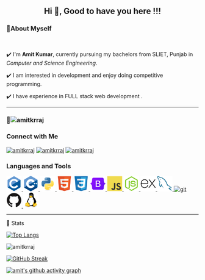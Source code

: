 <h2 align="center">Hi 👋, Good to have you here !!!</h2>

<h3 align="left">🌱About Myself</h3>
<br>

✔️ I'm **Amit Kumar**, currently pursuing my bachelors from SLIET, Punjab in *Computer and Science Engineering*. <br>

✔️ I am interested in development and enjoy doing competitive programming. <br>

✔️ I have experience in FULL stack web development .<br>

---
<h3 align="left">🌱<img src="https://komarev.com/ghpvc/?username=amitkrraj&label=Profile%20views&color=0e75b6&style=flat" alt="amitkrraj" /> </h3>

<h3 align="left">Connect with Me</h3>
<p align="left">
  <a href="https://linkedin.com/in/amitkrraj" target="blank"><img align="center" src="https://raw.githubusercontent.com/rahuldkjain/github-profile-readme-generator/master/src/images/icons/Social/linked-in-alt.svg" alt="amitkrraj" height="30" width="40" /></a>
  <a href="https://twitter.com/amitkrraj" target="blank"><img align="center" src="https://raw.githubusercontent.com/rahuldkjain/github-profile-readme-generator/master/src/images/icons/Social/twitter.svg" alt="amitkrraj" height="30" width="40" /></a>
  <a href="https://instagram.com/in/_amitkrraj_" target="blank"><img align="center" src="https://raw.githubusercontent.com/rahuldkjain/github-profile-readme-generator/master/src/images/icons/Social/instagram.svg" alt="amitkrraj" height="30" width="40" /></a>  
</p>
 
<h3 align="left">Languages and Tools</h3>
<p align="left"> 
  <a href="#"> <img src="https://raw.githubusercontent.com/devicons/devicon/master/icons/c/c-original.svg" alt="c" width="40" height="40"/> </a>
  <a href="#"> <img src="https://raw.githubusercontent.com/devicons/devicon/master/icons/cplusplus/cplusplus-original.svg" alt="cplusplus" width="40" height="40"/> </a>
  <a href="#"> <img src="https://raw.githubusercontent.com/devicons/devicon/master/icons/python/python-original.svg" alt="python" width="40" height="40"/> </a>
  <a href="#"> <img src="https://raw.githubusercontent.com/devicons/devicon/master/icons/html5/html5-original.svg" alt="html" width="40" height="40"/> </a>
  <a href="#"> <img src="https://raw.githubusercontent.com/devicons/devicon/master/icons/css3/css3-original.svg" alt="css" width="40" height="40"/> </a> 
  <a href="#"> <img src="https://raw.githubusercontent.com/devicons/devicon/master/icons/bootstrap/bootstrap-original.svg" alt="bootstrap" width="40" height="40"/> </a>
  <a href="#"> <img src="https://raw.githubusercontent.com/devicons/devicon/master/icons/javascript/javascript-original.svg" alt="javascript" width="40" height="40"/> </a>
  <a href="#"> <img src="https://raw.githubusercontent.com/devicons/devicon/master/icons/nodejs/nodejs-original.svg" alt="node-js" width="40" height="40"/> </a>
  <a href="#"> <img src="https://raw.githubusercontent.com/devicons/devicon/master/icons/express/express-original.svg" alt="express" width="40" height="40"/> </a>
  <a href="#"> <img src="https://raw.githubusercontent.com/devicons/devicon/master/icons/mysql/mysql-original.svg" alt="mysql" width="40" height="40"/> </a>
  <a href="#"> <img src="https://www.vectorlogo.zone/logos/git-scm/git-scm-icon.svg" alt="git" width="40" height="40"/> </a> 
  <a href="#"> <img src="https://raw.githubusercontent.com/devicons/devicon/master/icons/github/github-original.svg" alt="github" width="40" height="40"/> </a>
  <a href="#"> <img src="https://raw.githubusercontent.com/devicons/devicon/master/icons/linux/linux-original.svg" alt="linux" width="40" height="40"/> </a>
  
<!--   <a href="https://www.qwiklabs.com/public_profiles/7475db0b-4ffc-4f0f-842e-38f3387415d3" target="_blank"> <img src="https://www.vectorlogo.zone/logos/google_cloud/google_cloud-icon.svg" alt="gcp" width="40" height="40"/> </a> -->
</p>

---
📶 Stats
<br>

 [![Top Langs](https://github-readme-stats.vercel.app/api/top-langs/?username=amitkrraj&theme=dark&layout=compact&align=right&width=40%)](https://github.com/amitkrraj/github-readme-stats)

<p align="left"><img src="https://github-readme-stats.vercel.app/api?username=amitkrraj&show_icons=true&locale=en" alt="amitkrraj" /></p>

[![GitHub Streak](https://github-readme-streak-stats.herokuapp.com/?user=amitkrraj&currStreakNum=2FD3EB&fire=pink&sideLabels=F00&theme=nightowl)](https://git.io/streak-stats) 

[![amit's github activity graph](https://activity-graph.herokuapp.com/graph?username=amitkrraj&theme=react-dark)](https://github.com/amitkrraj/github-readme-activity-graph)
